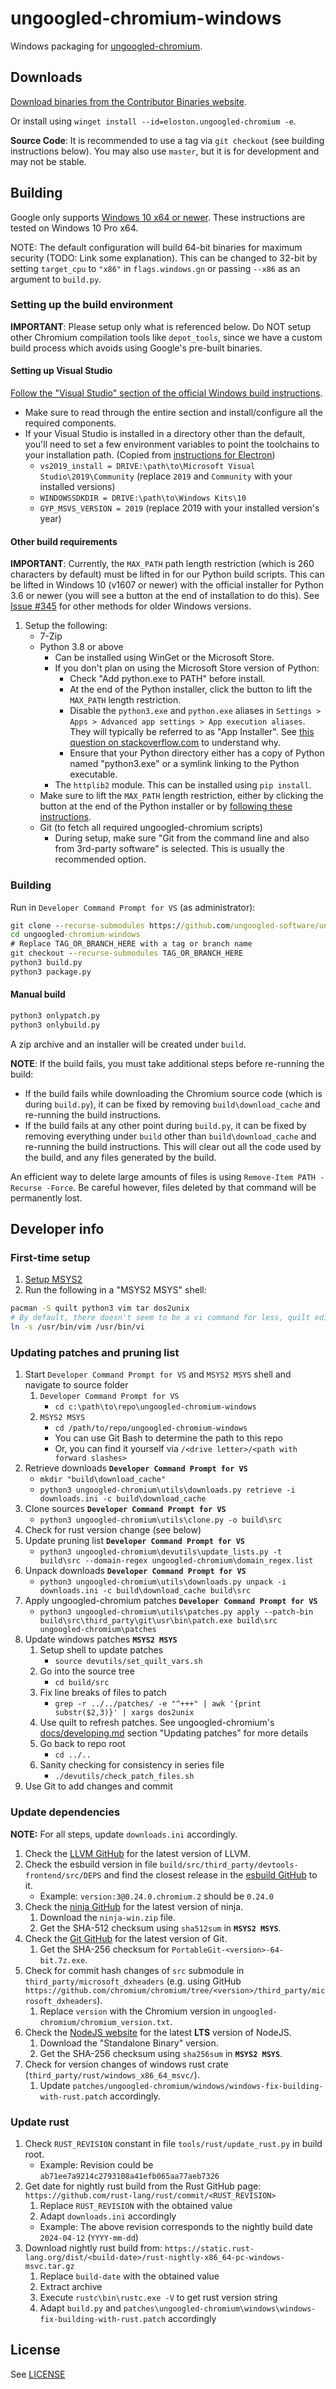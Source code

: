 # ungoogled-chromium-windows

Windows packaging for [ungoogled-chromium](//github.com/Eloston/ungoogled-chromium).

## Downloads

[Download binaries from the Contributor Binaries website](//ungoogled-software.github.io/ungoogled-chromium-binaries/).

Or install using `winget install --id=eloston.ungoogled-chromium -e`.

**Source Code**: It is recommended to use a tag via `git checkout` (see building instructions below). You may also use `master`, but it is for development and may not be stable.

## Building

Google only supports [Windows 10 x64 or newer](https://chromium.googlesource.com/chromium/src/+/refs/heads/main/docs/windows_build_instructions.md#system-requirements). These instructions are tested on Windows 10 Pro x64.

NOTE: The default configuration will build 64-bit binaries for maximum security (TODO: Link some explanation). This can be changed to 32-bit by setting `target_cpu` to `"x86"` in `flags.windows.gn` or passing `--x86` as an argument to `build.py`.

### Setting up the build environment

**IMPORTANT**: Please setup only what is referenced below. Do NOT setup other Chromium compilation tools like `depot_tools`, since we have a custom build process which avoids using Google's pre-built binaries.

#### Setting up Visual Studio

[Follow the "Visual Studio" section of the official Windows build instructions](https://chromium.googlesource.com/chromium/src/+/refs/heads/main/docs/windows_build_instructions.md#visual-studio).

* Make sure to read through the entire section and install/configure all the required components.
* If your Visual Studio is installed in a directory other than the default, you'll need to set a few environment variables to point the toolchains to your installation path. (Copied from [instructions for Electron](https://electronjs.org/docs/development/build-instructions-windows))
	* `vs2019_install = DRIVE:\path\to\Microsoft Visual Studio\2019\Community` (replace `2019` and `Community` with your installed versions)
	* `WINDOWSSDKDIR = DRIVE:\path\to\Windows Kits\10`
	* `GYP_MSVS_VERSION = 2019` (replace 2019 with your installed version's year)


#### Other build requirements

**IMPORTANT**: Currently, the `MAX_PATH` path length restriction (which is 260 characters by default) must be lifted in for our Python build scripts. This can be lifted in Windows 10 (v1607 or newer) with the official installer for Python 3.6 or newer (you will see a button at the end of installation to do this). See [Issue #345](https://github.com/Eloston/ungoogled-chromium/issues/345) for other methods for older Windows versions.

1. Setup the following:
    * 7-Zip
    * Python 3.8 or above
		* Can be installed using WinGet or the Microsoft Store.
		* If you don't plan on using the Microsoft Store version of Python:
			* Check "Add python.exe to PATH" before install.
			* At the end of the Python installer, click the button to lift the `MAX_PATH` length restriction.
			* Disable the `python3.exe` and `python.exe` aliases in `Settings > Apps > Advanced app settings > App execution aliases`. They will typically be referred to as "App Installer". See [this question on stackoverflow.com](https://stackoverflow.com/questions/57485491/python-python3-executes-in-command-prompt-but-does-not-run-correctly) to understand why.
			* Ensure that your Python directory either has a copy of Python named "python3.exe" or a symlink linking to the Python executable.
		* The `httplib2` module. This can be installed using `pip install`.
    * Make sure to lift the `MAX_PATH` length restriction, either by clicking the button at the end of the Python installer or by [following these instructions](https://learn.microsoft.com/en-us/windows/win32/fileio/maximum-file-path-limitation?tabs=registry#:~:text=Enable,Later).
    * Git (to fetch all required ungoogled-chromium scripts)
        * During setup, make sure "Git from the command line and also from 3rd-party software" is selected. This is usually the recommended option.

### Building

Run in `Developer Command Prompt for VS` (as administrator):

```cmd
git clone --recurse-submodules https://github.com/ungoogled-software/ungoogled-chromium-windows.git
cd ungoogled-chromium-windows
# Replace TAG_OR_BRANCH_HERE with a tag or branch name
git checkout --recurse-submodules TAG_OR_BRANCH_HERE
python3 build.py
python3 package.py
```

#### Manual build

```cmd
python3 onlypatch.py
python3 onlybuild.py
```

A zip archive and an installer will be created under `build`.

**NOTE**: If the build fails, you must take additional steps before re-running the build:

* If the build fails while downloading the Chromium source code (which is during `build.py`), it can be fixed by removing `build\download_cache` and re-running the build instructions.
* If the build fails at any other point during `build.py`, it can be fixed by removing everything under `build` other than `build\download_cache` and re-running the build instructions. This will clear out all the code used by the build, and any files generated by the build.

An efficient way to delete large amounts of files is using `Remove-Item PATH -Recurse -Force`. Be careful however, files deleted by that command will be permanently lost.

## Developer info

### First-time setup

1. [Setup MSYS2](http://www.msys2.org/)
2. Run the following in a "MSYS2 MSYS" shell:

```sh
pacman -S quilt python3 vim tar dos2unix
# By default, there doesn't seem to be a vi command for less, quilt edit, etc.
ln -s /usr/bin/vim /usr/bin/vi
```

### Updating patches and pruning list

1. Start `Developer Command Prompt for VS` and `MSYS2 MSYS` shell and navigate to source folder
	1. `Developer Command Prompt for VS`
		* `cd c:\path\to\repo\ungoogled-chromium-windows`
	1. `MSYS2 MSYS`
		* `cd /path/to/repo/ungoogled-chromium-windows`
		* You can use Git Bash to determine the path to this repo
		* Or, you can find it yourself via `/<drive letter>/<path with forward slashes>`
1. Retrieve downloads
	**`Developer Command Prompt for VS`**
	* `mkdir "build\download_cache"`
	* `python3 ungoogled-chromium\utils\downloads.py retrieve -i downloads.ini -c build\download_cache`
1. Clone sources
	**`Developer Command Prompt for VS`**
	* `python3 ungoogled-chromium\utils\clone.py -o build\src`
1. Check for rust version change (see below)
1. Update pruning list
	**`Developer Command Prompt for VS`**
	* `python3 ungoogled-chromium\devutils\update_lists.py -t build\src --domain-regex ungoogled-chromium\domain_regex.list`
1. Unpack downloads
	**`Developer Command Prompt for VS`**
	* `python3 ungoogled-chromium\utils\downloads.py unpack -i downloads.ini -c build\download_cache build\src`
1. Apply ungoogled-chromium patches
	**`Developer Command Prompt for VS`**
	* `python3 ungoogled-chromium\utils\patches.py apply --patch-bin build\src\third_party\git\usr\bin\patch.exe build\src ungoogled-chromium\patches`
1. Update windows patches
	**`MSYS2 MSYS`**
	1. Setup shell to update patches
		* `source devutils/set_quilt_vars.sh`
	1. Go into the source tree
		* `cd build/src`
	1. Fix line breaks of files to patch
		* `grep -r ../../patches/ -e "^+++" | awk '{print substr($2,3)}' | xargs dos2unix`
	1. Use quilt to refresh patches. See ungoogled-chromium's [docs/developing.md](https://github.com/Eloston/ungoogled-chromium/blob/master/docs/developing.md#updating-patches) section "Updating patches" for more details
	1. Go back to repo root
		* `cd ../..`
	1. Sanity checking for consistency in series file
		* `./devutils/check_patch_files.sh`
1. Use Git to add changes and commit

### Update dependencies

**NOTE:** For all steps, update `downloads.ini` accordingly.

1. Check the [LLVM GitHub](https://github.com/llvm/llvm-project/releases/) for the latest version of LLVM.
1. Check the esbuild version in file `build/src/third_party/devtools-frontend/src/DEPS` and find the closest release in the [esbuild GitHub](https://github.com/evanw/esbuild/releases) to it.
	* Example: `version:3@0.24.0.chromium.2` should be `0.24.0`
1. Check the [ninja GitHub](https://github.com/ninja-build/ninja/releases/) for the latest version of ninja.
	1. Download the `ninja-win.zip` file.
	1. Get the SHA-512 checksum using `sha512sum` in **`MSYS2 MSYS`**.
1. Check the [Git GitHub](https://github.com/git-for-windows/git/releases/) for the latest version of Git.
	1. Get the SHA-256 checksum for `PortableGit-<version>-64-bit.7z.exe`.
1. Check for commit hash changes of `src` submodule in `third_party/microsoft_dxheaders` (e.g. using GitHub `https://github.com/chromium/chromium/tree/<version>/third_party/microsoft_dxheaders`).
	1. Replace `version` with the Chromium version in `ungoogled-chromium/chromium_version.txt`.
1. Check the [NodeJS website](https://nodejs.org/en/download) for the latest **LTS** version of NodeJS.
	1. Download the "Standalone Binary" version.
	1. Get the SHA-256 checksum using `sha256sum` in **`MSYS2 MSYS`**.
1. Check for version changes of windows rust crate (`third_party/rust/windows_x86_64_msvc/`).
	1. Update `patches/ungoogled-chromium/windows/windows-fix-building-with-rust.patch` accordingly.

### Update rust
1. Check `RUST_REVISION` constant in file `tools/rust/update_rust.py` in build root.
	* Example: Revision could be `ab71ee7a9214c2793108a41efb065aa77aeb7326`
1. Get date for nightly rust build from the Rust GitHub page: `https://github.com/rust-lang/rust/commit/<RUST_REVISION>`
	1. Replace `RUST_REVISION` with the obtained value
	1. Adapt `downloads.ini` accordingly
	* Example: The above revision corresponds to the nightly build date `2024-04-12` (`YYYY-mm-dd`)
1. Download nightly rust build from: `https://static.rust-lang.org/dist/<build-date>/rust-nightly-x86_64-pc-windows-msvc.tar.gz`
	1. Replace `build-date` with the obtained value
	1. Extract archive
	1. Execute `rustc\bin\rustc.exe -V` to get rust version string
	1. Adapt `build.py` and `patches\ungoogled-chromium\windows\windows-fix-building-with-rust.patch` accordingly

## License

See [LICENSE](LICENSE)
